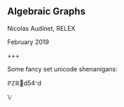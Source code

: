 ## Algebraic Graphs

Nicolas Audinet, RELEX

February 2019

+++

Some fancy set unicode shenanigans:

ℙℤℝd54ᵔd
<p>&#x1D54D</p>
